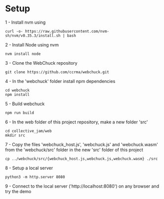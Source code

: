 
# Setup

1 - Install nvm using
```
curl -o- https://raw.githubusercontent.com/nvm-sh/nvm/v0.35.3/install.sh | bash
```
2 - Install Node using nvm
```
nvm install node
```
3 - Clone the WebChuck repository
```
git clone https://github.com/ccrma/webchuck.git
```
4 - In the 'webchuck' folder install npm dependencies
```
cd webchuck
npm install
```
5 - Build webchuck
```
npm run build
```
6 - In the web folder of this project repository, make a new folder 'src'
```
cd collective_jam/web
mkdir src
```
7 - Copy the files 'webchuck_host.js', 'webchuck.js' and 'webchuck.wasm' from the 'webchuck/src' folder in the new 'src' folder of this project
```
cp ../webchuck/src/{webchuck_host.js,webchuck.js,webchuck.wasm} ./src
```
8 - Setup a local server
```
python3 -m http.server 8080
```
9 - Connect to the local server ('http://localhost:8080') on any browser and try the demo
